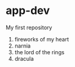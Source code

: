 # app-dev
My first repository
1. fireworks of my heart
2. narnia
3. the lord of the rings
4. dracula
